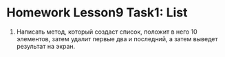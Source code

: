# Homework Lesson9 Task1: List
 1. Написать метод, который создаст список, положит в него 10 элементов, 
 затем удалит первые два и последний, а затем выведет результат на экран.